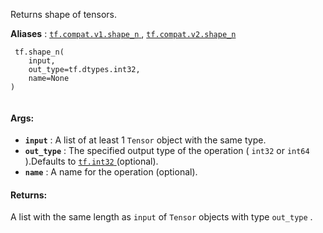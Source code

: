 Returns shape of tensors.

**Aliases** : [ `tf.compat.v1.shape_n` ](/api_docs/python/tf/shape_n), [ `tf.compat.v2.shape_n` ](/api_docs/python/tf/shape_n)

```
 tf.shape_n(
    input,
    out_type=tf.dtypes.int32,
    name=None
)
 
```

#### Args:
- **`input`** : A list of at least 1  `Tensor`  object with the same type.
- **`out_type`** : The specified output type of the operation ( `int32`  or  `int64` ).Defaults to [ `tf.int32` ](https://tensorflow.google.cn/api_docs/python/tf#int32)(optional).
- **`name`** : A name for the operation (optional).


#### Returns:
A list with the same length as  `input`  of  `Tensor`  objects with  type  `out_type` .

